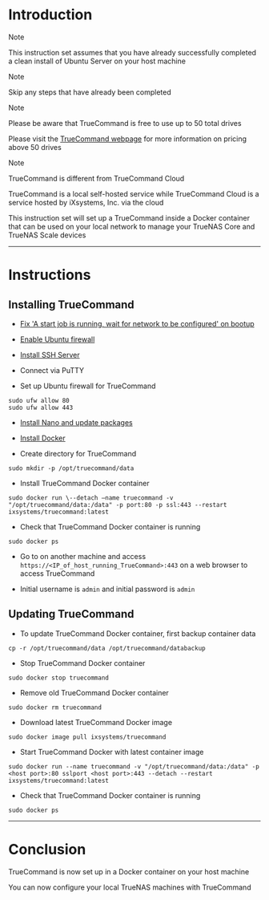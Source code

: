 # Introduction
> [!NOTE]
> This instruction set assumes that you have already successfully completed a clean install of Ubuntu Server on your host machine

> [!NOTE]
> Skip any steps that have already been completed

> [!NOTE]
> Please be aware that TrueCommand is free to use up to 50 total drives
> 
> Please visit the [TrueCommand webpage](https://www.truenas.com/truecommand/) for more information on pricing above 50 drives

> [!NOTE]
> TrueCommand is different from TrueCommand Cloud
> 
> TrueCommand is a local self-hosted service while TrueCommand Cloud is a service hosted by iXsystems, Inc. via the cloud

This instruction set will set up a TrueCommand inside a Docker container that can be used on your local network to manage your TrueNAS Core and TrueNAS Scale devices

-----
# Instructions
## Installing TrueCommand
* [Fix 'A start job is running, wait for network to be configured' on bootup](/fix_network-bootup/README.md)

* [Enable Ubuntu firewall](/enable_firewall/README.md)

* [Install SSH Server](/install_ssh-server/README.md)

* Connect via PuTTY

* Set up Ubuntu firewall for TrueCommand
```
sudo ufw allow 80
sudo ufw allow 443
```
* [Install Nano and update packages](/install_nano/README.md)

* [Install Docker](/install_docker/README.md)

* Create directory for TrueCommand
```
sudo mkdir -p /opt/truecommand/data
```
* Install TrueCommand Docker container
```
sudo docker run \--detach –name truecommand -v "/opt/truecommand/data:/data" -p port:80 -p ssl:443 --restart ixsystems/truecommand:latest
```
* Check that TrueCommand Docker container is running
```
sudo docker ps
```
* Go to on another machine and access `https://<IP_of_host_running_TrueCommand>:443` on a web browser to access TrueCommand

* Initial username is `admin` and initial password is `admin`
## Updating TrueCommand
* To update TrueCommand Docker container, first backup container data
```
cp -r /opt/truecommand/data /opt/truecommand/databackup
```
* Stop TrueCommand Docker container
```
sudo docker stop truecommand
```
* Remove old TrueCommand Docker container
```
sudo docker rm truecommand
```
* Download latest TrueCommand Docker image
```
sudo docker image pull ixsystems/truecommand
```
* Start TrueCommand Docker with latest container image
```
sudo docker run --name truecommand -v "/opt/truecommand/data:/data" -p <host port>:80 sslport <host port>:443 --detach --restart ixsystems/truecommand:latest
```
* Check that TrueCommand Docker container is running
```
sudo docker ps
```
-----
# Conclusion
TrueCommand is now set up in a Docker container on your host machine

You can now configure your local TrueNAS machines with TrueCommand
